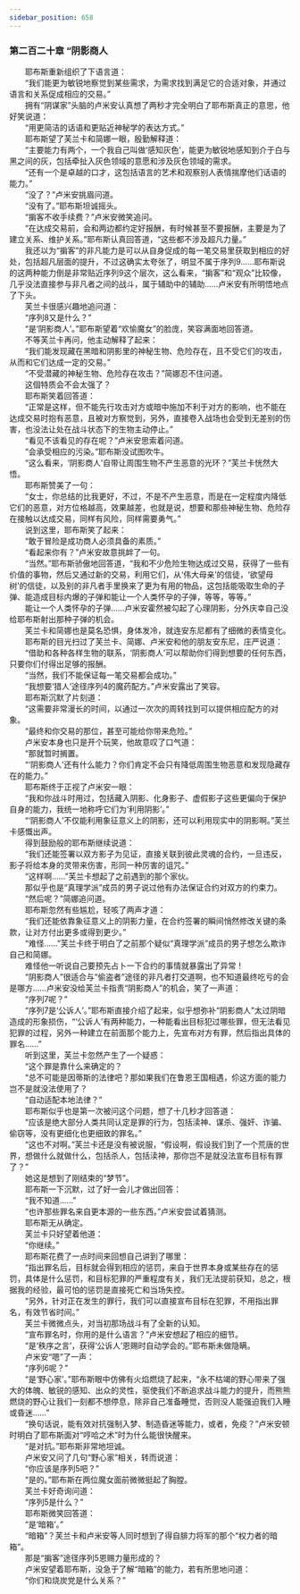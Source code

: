 ```yaml
---
sidebar_position: 658
---
```

### 第二百二十章 “阴影商人  


　　耶布斯重新组织了下语言道：  
　　“我们能更为敏锐地察觉到某些需求，为需求找到满足它的合适对象，并通过语言和关系促成相应的交易。”  
　　拥有“阴谋家”头脑的卢米安认真想了两秒才完全明白了耶布斯真正的意思，他好笑说道：  
　　“用更简洁的话语和更贴近神秘学的表达方式。”  
　　耶布斯望了芙兰卡和简娜一眼，殷勤解释道：  
　　“主要能力有两个，一个我自己叫做‘感知灰色’，能更为敏锐地感知到介于白与黑之间的灰，包括牵扯入灰色领域的意愿和涉及灰色领域的需求。  
　　“还有一个是卓越的口才，这包括语言的艺术和观察别人表情揣摩他们话语的能力。”  
　　“没了？”卢米安挑眉问道。  
　　“没有了。”耶布斯坦诚摇头。  
　　“掮客不收手续费？”卢米安微笑追问。  
　　“在达成交易前，会和两边都约定好报酬，有时候甚至不要报酬，主要是为了建立关系、维护关系。”耶布斯认真回答道，“这些都不涉及超凡力量。”  
　　我还以为“掮客”的非凡能力是可以从自身促成的每一笔交易里获取到相应的好处，包括超凡层面的提升，不过这确实太夸张了，明显不属于序列9……耶布斯说的这两种能力倒是非常贴近序列9这个层次，这么看来，“掮客”和“观众”比较像，几乎没法直接参与非凡者之间的战斗，属于辅助中的辅助……卢米安有所明悟地点了下头。  
　　芙兰卡很感兴趣地追问道：  
　　“序列8又是什么？”  
　　“是‘阴影商人’。”耶布斯望着“欢愉魔女”的脸庞，笑容满面地回答道。  
　　不等芙兰卡再问，他主动解释了起来：  
　　“我们能发现藏在黑暗和阴影里的神秘生物、危险存在，且不受它们的攻击，从而和它们达成一定的交易。”  
　　“不受潜藏的神秘生物、危险存在攻击？”简娜忍不住问道。  
　　这個特质会不会太强了？  
　　耶布斯笑着回答道：  
　　“正常是这样，但不能先行攻击对方或暗中施加不利于对方的影响，也不能在达成交易时抱有恶意，且被对方察觉到，另外，直接卷入战场也会受到无差别的伤害，也没法让处在战斗状态下的生物主动停止。”  
　　“看见不该看见的存在呢？”卢米安思索着问道。  
　　“会承受相应的污染。”耶布斯没试图吹牛。  
　　“这么看来，‘阴影商人’自带让周围生物不产生恶意的光环？”芙兰卡恍然大悟。  
　　耶布斯赞美了一句：  
　　“女士，你总结的比我更好，不过，不是不产生恶意，而是在一定程度内降低它们的恶意，对方位格越高，效果越差，也就是说，想要和那些神秘生物、危险存在接触以达成交易，同样有风险，同样需要勇气。”  
　　说到这里，耶布斯笑了起来：  
　　“敢于冒险是成功商人必须具备的素质。”  
　　“看起来你有？”卢米安故意挑衅了一句。  
　　“当然。”耶布斯骄傲地回答道，“我和不少危险生物达成过交易，获得了一些有价值的事物，然后又通过新的交易，利用它们，从‘伟大母亲’的信徒，‘欲望母树’的信徒，以及别的非凡者手里换来了更为有用的物品，这包括能吸取生命的子弹、能造成目标内爆的子弹和能让一个人类怀孕的子弹，等等，等等。”  
　　能让一个人类怀孕的子弹……卢米安霍然被勾起了心理阴影，分外庆幸自己没给耶布斯射出那种子弹的机会。  
　　芙兰卡和简娜也是莫名恐惧，身体发冷，就连安东尼都有了细微的表情变化。  
　　耶布斯的目光扫过了芙兰卡、简娜、卢米安和他的朋友安东尼，庄严说道：  
　　“借助和各种各样生物的联系，‘阴影商人’可以帮助你们得到想要的任何东西，只要你们付得出足够的报酬。  
　　“当然，我们不能保证每一笔交易都会成功。”  
　　“我想要‘猎人’途径序列4的魔药配方。”卢米安露出了笑容。  
　　耶布斯沉默了片刻道：  
　　“这需要非常漫长的时间，以通过一次次的周转找到可以提供相应配方的对象。  
　　“最终和你交易的那位，甚至可能给你带来危险。”  
　　卢米安本身也只是开个玩笑，他故意叹了口气道：  
　　“那就暂时搁置。  
　　“‘阴影商人’还有什么能力？你们肯定不会只有降低周围生物恶意和发现隐藏存在的能力。”  
　　耶布斯终于正视了卢米安一眼：  
　　“我和你战斗时用过，包括藏入阴影、化身影子、虚假影子这些更偏向于保护自身的能力，我统一地称呼它们为‘利用阴影’。”  
　　“‘阴影商人’不仅能利用象征意义上的阴影，还可以利用现实中的阴影啊。”芙兰卡感慨出声。  
　　得到鼓励般的耶布斯继续说道：  
　　“我们还能签署以双方影子为见证，直接关联到彼此灵魂的合约，一旦违反，影子将给本身的灵带来伤害，形同一种厉害的诅咒。”  
　　“这样啊……”芙兰卡想起了之前遇到的那个家伙。  
　　那似乎也是“真理学派”成员的男子说过他有办法保证合约对双方的约束力。  
　　“然后呢？”简娜追问道。  
　　耶布斯忽然有些尴尬，轻咳了两声才道：  
　　“我们还能依靠象征意义上的阴影力量，在合约签署的瞬间悄然修改关键的条款，让对方付出更多或得到更少。”  
　　“难怪……”芙兰卡终于明白了之前那个疑似“真理学派”成员的男子想怎么欺诈自己和简娜。  
　　难怪他一听说自己要预先占卜一下合约的事情就暴露出了异常！  
　　“阴影商人”很适合与“偷盗者”途径的非凡者打交道啊，也不知道最终吃亏的会是哪方……卢米安没给芙兰卡指责“阴影商人”的机会，笑了一声道：  
　　“序列7呢？”  
　　“序列7是‘公诉人’。”耶布斯直接介绍了起来，似乎想弥补“阴影商人”太过阴暗造成的形象损伤，“‘公诉人’有两种能力，一种能看出目标犯过哪些罪，但无法看见犯罪的过程，另外一种建立在前面那个能力上，先宣布对方有罪，然后指出具体的罪名……”  
　　听到这里，芙兰卡忽然产生了一个疑惑：  
　　“这个罪是靠什么来确定的？  
　　“总不可能是因蒂斯的法律吧？那如果我们在鲁恩王国相遇，伱这方面的能力岂不是就没法使用了？  
　　“自动适配本地法律？”  
　　耶布斯似乎也是第一次被问这个问题，想了十几秒才回答道：  
　　“应该是绝大部分人类共同认定是罪的行为，包括渎神、谋杀、强奸、诈骗、偷窃等，没有更细化也更细致的罪名。”  
　　“这也不对啊。”芙兰卡还是没有被说服，“假设啊，假设我们到了一个荒唐的世界，想做什么就做什么，包括杀人，包括渎神，那你岂不是就没法宣布目标有罪了？”  
　　她这是想到了刚结束的“梦节”。  
　　耶布斯一下沉默，过了好一会儿才做出回答：  
　　“我不知道……”  
　　“也许那些罪名来自更本源的一些东西。”卢米安尝试着猜测。  
　　耶布斯无从确定。  
　　芙兰卡只好望着他道：  
　　“你继续。”  
　　耶布斯花费了一点时间来回想自己讲到了哪里：  
　　“指出罪名后，目标就会得到相应的惩罚，来自于世界本身或某些存在的惩罚，具体是什么惩罚，和目标犯罪的严重程度有关，我们无法提前获知，总之，根据我的经验，最可怕的惩罚是直接死亡和当场失控。  
　　“另外，针对正在发生的罪行，我们可以直接宣布目标在犯罪，不用指出罪名，有效节省时间。”  
　　芙兰卡微微点头，对当初那场战斗有了全新的认知。  
　　“宣布罪名时，你用的是什么语言？”卢米安想起了相应的细节。  
　　“是‘秩序之言’，获得‘公诉人’恩赐时自动学会的。”耶布斯未做隐瞒。  
　　卢米安“嗯”了一声：  
　　“序列6呢？”  
　　“是‘野心家’。”耶布斯眼中仿佛有火焰燃烧了起来，“永不枯竭的野心带来了强大的体魄、敏锐的感知、出众的灵性，驱使我们不断追求战斗能力的提升，而熊熊燃烧的野心让我们一刻都不想停息，除非自己准备睡觉，否则没人能强迫我们入睡或昏迷……”  
　　“换句话说，能有效对抗强制入梦、制造昏迷等能力，或者，免疫？”卢米安顿时明白了耶布斯面对“哼哈之术”时为什么能很快醒来。  
　　“是对抗。”耶布斯非常地坦诚。  
　　卢米安又问了几句“野心家”相关，转而说道：  
　　“你应该是序列5吧？”  
　　“是的。”耶布斯在两位魔女面前微微挺起了胸膛。  
　　芙兰卡好奇询问道：  
　　“序列5是什么？”  
　　耶布斯微笑回答道：  
　　“是‘暗箱’。”  
　　“暗箱”？芙兰卡和卢米安等人同时想到了得自腓力将军的那个“权力者的暗箱”。  
　　那是“掮客”途径序列5恩赐力量形成的？  
　　卢米安望着耶布斯，没急于了解“暗箱”的能力，若有所思地问道：  
　　“你们和烧炭党是什么关系？”  
